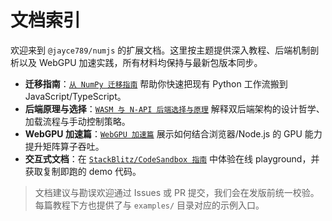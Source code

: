 # 文档索引

欢迎来到 `@jayce789/numjs` 的扩展文档。这里按主题提供深入教程、后端机制剖析以及 WebGPU 加速实践，所有材料均保持与最新包版本同步。

- **迁移指南**：[`从 NumPy 迁移指南`](./tutorials/from-numpy-migration.md) 帮助你快速把现有 Python 工作流搬到 JavaScript/TypeScript。
- **后端原理与选择**：[`WASM 与 N-API 后端选择与原理`](./tutorials/backends.md) 解释双后端架构的设计哲学、加载流程与手动控制策略。
- **WebGPU 加速篇**：[`WebGPU 加速篇`](./tutorials/webgpu.md) 展示如何结合浏览器/Node.js 的 GPU 能力提升矩阵算子吞吐。
- **交互式文档**：在 [`StackBlitz/CodeSandbox 指南`](./interactive/README.md) 中体验在线 playground，并获取复制即跑的 demo 代码。

> 文档建议与勘误欢迎通过 Issues 或 PR 提交，我们会在发版前统一校验。每篇教程下方也提供了与 `examples/` 目录对应的示例入口。

